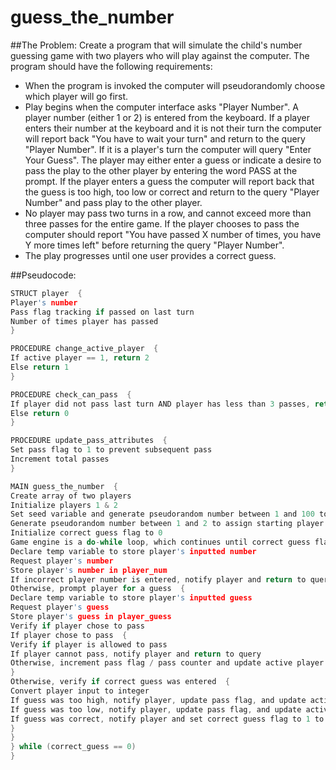 # guess_the_number

##The Problem:
Create a program that will simulate the child's number guessing game with two players who will play against the computer. The program should have the following requirements:
- When the program is invoked the computer will pseudorandomly choose which player will go first.
- Play begins when the computer interface asks "Player Number". A player number (either 1 or 2) is entered from the keyboard. If a player enters their number at the keyboard and it is not their turn the computer will report back "You have to wait your turn" and return to the query "Player Number". If it is a player's turn the computer will query "Enter Your Guess". The player may either enter a guess or indicate a desire to pass the play to the other player by entering the word PASS at the prompt. If the player enters a guess the computer will report back that the guess is too high, too low or correct and return to the query "Player Number" and pass play to the other player.
- No player may pass two turns in a row, and cannot exceed more than three passes for the entire game. If the player chooses to pass the computer should report "You have passed X number of times, you have Y more times left" before returning the query "Player Number".
- The play progresses until one user provides a correct guess.

##Pseudocode:
```c
STRUCT player  {
Player's number
Pass flag tracking if passed on last turn
Number of times player has passed
}

PROCEDURE change_active_player  {
If active player == 1, return 2
Else return 1
}

PROCEDURE check_can_pass  {
If player did not pass last turn AND player has less than 3 passes, return 1
Else return 0
}

PROCEDURE update_pass_attributes  {
Set pass flag to 1 to prevent subsequent pass
Increment total passes
}

MAIN guess_the_number  {
Create array of two players
Initialize players 1 & 2
Set seed variable and generate pseudorandom number between 1 and 100 to be guessed
Generate pseudorandom number between 1 and 2 to assign starting player
Initialize correct guess flag to 0
Game engine is a do-while loop, which continues until correct guess flag is set to 1  {
Declare temp variable to store player's inputted number
Request player's number
Store player's number in player_num
If incorrect player number is entered, notify player and return to query
Otherwise, prompt player for a guess  {
Declare temp variable to store player's inputted guess
Request player's guess
Store player's guess in player_guess
Verify if player chose to pass
If player chose to pass  {
Verify if player is allowed to pass
If player cannot pass, notify player and return to query
Otherwise, increment pass flag / pass counter and update active player to next player
}
Otherwise, verify if correct guess was entered  {
Convert player input to integer
If guess was too high, notify player, update pass flag, and update active player to next player
If guess was too low, notify player, update pass flag, and update active player to next player
If guess was correct, notify player and set correct guess flag to 1 to exit loop
}
}
} while (correct_guess == 0)
}
```